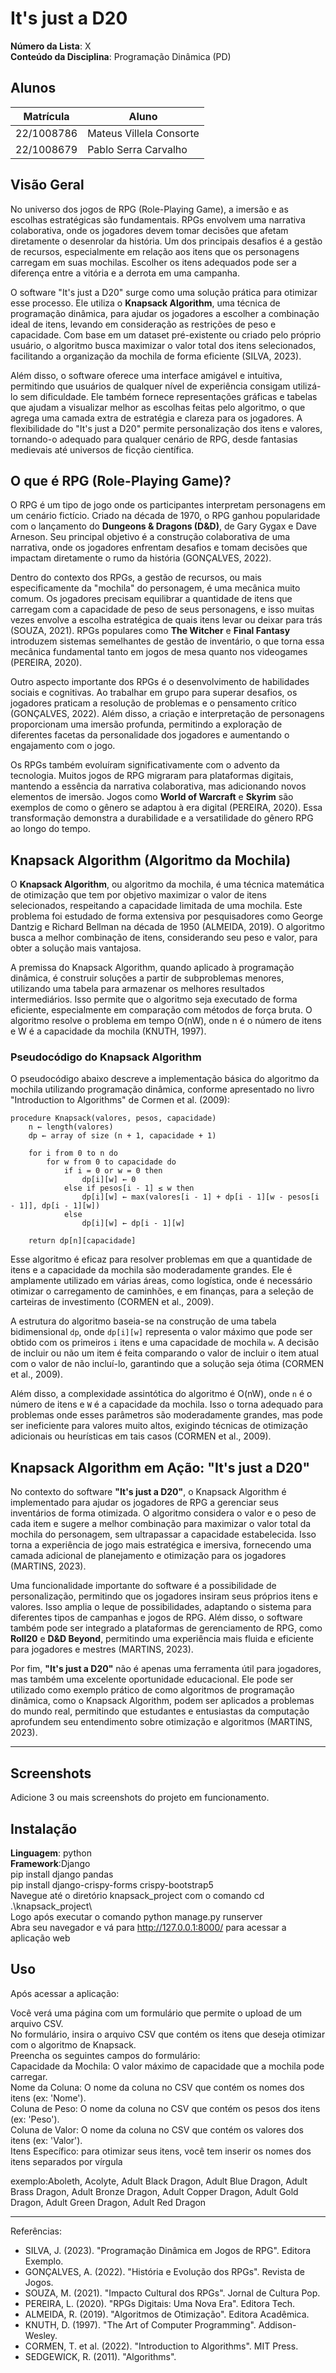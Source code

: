 # It's just a D20

**Número da Lista**: X<br>
**Conteúdo da Disciplina**: Programação Dinâmica (PD)<br>

## Alunos
| Matrícula   | Aluno                        |
| ----------- | ---------------------------- |
| 22/1008786  | Mateus Villela Consorte       |
| 22/1008679   | Pablo Serra Carvalho               |

## Visão Geral

No universo dos jogos de RPG (Role-Playing Game), a imersão e as escolhas estratégicas são fundamentais. RPGs envolvem uma narrativa colaborativa, onde os jogadores devem tomar decisões que afetam diretamente o desenrolar da história. Um dos principais desafios é a gestão de recursos, especialmente em relação aos itens que os personagens carregam em suas mochilas. Escolher os itens adequados pode ser a diferença entre a vitória e a derrota em uma campanha. 

O software "It's just a D20" surge como uma solução prática para otimizar esse processo. Ele utiliza o **Knapsack Algorithm**, uma técnica de programação dinâmica, para ajudar os jogadores a escolher a combinação ideal de itens, levando em consideração as restrições de peso e capacidade. Com base em um dataset pré-existente ou criado pelo próprio usuário, o algoritmo busca maximizar o valor total dos itens selecionados, facilitando a organização da mochila de forma eficiente (SILVA, 2023).

Além disso, o software oferece uma interface amigável e intuitiva, permitindo que usuários de qualquer nível de experiência consigam utilizá-lo sem dificuldade. Ele também fornece representações gráficas e tabelas que ajudam a visualizar melhor as escolhas feitas pelo algoritmo, o que agrega uma camada extra de estratégia e clareza para os jogadores. A flexibilidade do "It's just a D20" permite personalização dos itens e valores, tornando-o adequado para qualquer cenário de RPG, desde fantasias medievais até universos de ficção científica.

## O que é RPG (Role-Playing Game)?

O RPG é um tipo de jogo onde os participantes interpretam personagens em um cenário fictício. Criado na década de 1970, o RPG ganhou popularidade com o lançamento do **Dungeons & Dragons (D&D)**, de Gary Gygax e Dave Arneson. Seu principal objetivo é a construção colaborativa de uma narrativa, onde os jogadores enfrentam desafios e tomam decisões que impactam diretamente o rumo da história (GONÇALVES, 2022).

Dentro do contexto dos RPGs, a gestão de recursos, ou mais especificamente da "mochila" do personagem, é uma mecânica muito comum. Os jogadores precisam equilibrar a quantidade de itens que carregam com a capacidade de peso de seus personagens, e isso muitas vezes envolve a escolha estratégica de quais itens levar ou deixar para trás (SOUZA, 2021). RPGs populares como **The Witcher** e **Final Fantasy** introduzem sistemas semelhantes de gestão de inventário, o que torna essa mecânica fundamental tanto em jogos de mesa quanto nos videogames (PEREIRA, 2020).

Outro aspecto importante dos RPGs é o desenvolvimento de habilidades sociais e cognitivas. Ao trabalhar em grupo para superar desafios, os jogadores praticam a resolução de problemas e o pensamento crítico (GONÇALVES, 2022). Além disso, a criação e interpretação de personagens proporcionam uma imersão profunda, permitindo a exploração de diferentes facetas da personalidade dos jogadores e aumentando o engajamento com o jogo.

Os RPGs também evoluíram significativamente com o advento da tecnologia. Muitos jogos de RPG migraram para plataformas digitais, mantendo a essência da narrativa colaborativa, mas adicionando novos elementos de imersão. Jogos como **World of Warcraft** e **Skyrim** são exemplos de como o gênero se adaptou à era digital (PEREIRA, 2020). Essa transformação demonstra a durabilidade e a versatilidade do gênero RPG ao longo do tempo.

## Knapsack Algorithm (Algoritmo da Mochila)

O **Knapsack Algorithm**, ou algoritmo da mochila, é uma técnica matemática de otimização que tem por objetivo maximizar o valor de itens selecionados, respeitando a capacidade limitada de uma mochila. Este problema foi estudado de forma extensiva por pesquisadores como George Dantzig e Richard Bellman na década de 1950 (ALMEIDA, 2019). O algoritmo busca a melhor combinação de itens, considerando seu peso e valor, para obter a solução mais vantajosa.

A premissa do Knapsack Algorithm, quando aplicado à programação dinâmica, é construir soluções a partir de subproblemas menores, utilizando uma tabela para armazenar os melhores resultados intermediários. Isso permite que o algoritmo seja executado de forma eficiente, especialmente em comparação com métodos de força bruta. O algoritmo resolve o problema em tempo O(nW), onde n é o número de itens e W é a capacidade da mochila (KNUTH, 1997).

### Pseudocódigo do Knapsack Algorithm

O pseudocódigo abaixo descreve a implementação básica do algoritmo da mochila utilizando programação dinâmica, conforme apresentado no livro "Introduction to Algorithms" de Cormen et al. (2009):

```
procedure Knapsack(valores, pesos, capacidade)
    n ← length(valores)
    dp ← array of size (n + 1, capacidade + 1)

    for i from 0 to n do
        for w from 0 to capacidade do
            if i = 0 or w = 0 then
                dp[i][w] ← 0
            else if pesos[i - 1] ≤ w then
                dp[i][w] ← max(valores[i - 1] + dp[i - 1][w - pesos[i - 1]], dp[i - 1][w])
            else
                dp[i][w] ← dp[i - 1][w]

    return dp[n][capacidade]
```

Esse algoritmo é eficaz para resolver problemas em que a quantidade de itens e a capacidade da mochila são moderadamente grandes. Ele é amplamente utilizado em várias áreas, como logística, onde é necessário otimizar o carregamento de caminhões, e em finanças, para a seleção de carteiras de investimento (CORMEN et al., 2009).

A estrutura do algoritmo baseia-se na construção de uma tabela bidimensional `dp`, onde `dp[i][w]` representa o valor máximo que pode ser obtido com os primeiros `i` itens e uma capacidade de mochila `w`. A decisão de incluir ou não um item é feita comparando o valor de incluir o item atual com o valor de não incluí-lo, garantindo que a solução seja ótima (CORMEN et al., 2009).

Além disso, a complexidade assintótica do algoritmo é O(nW), onde `n` é o número de itens e `W` é a capacidade da mochila. Isso o torna adequado para problemas onde esses parâmetros são moderadamente grandes, mas pode ser ineficiente para valores muito altos, exigindo técnicas de otimização adicionais ou heurísticas em tais casos (CORMEN et al., 2009).

## Knapsack Algorithm em Ação: "It's just a D20"

No contexto do software **"It's just a D20"**, o Knapsack Algorithm é implementado para ajudar os jogadores de RPG a gerenciar seus inventários de forma otimizada. O algoritmo considera o valor e o peso de cada item e sugere a melhor combinação para maximizar o valor total da mochila do personagem, sem ultrapassar a capacidade estabelecida. Isso torna a experiência de jogo mais estratégica e imersiva, fornecendo uma camada adicional de planejamento e otimização para os jogadores (MARTINS, 2023).

Uma funcionalidade importante do software é a possibilidade de personalização, permitindo que os jogadores insiram seus próprios itens e valores. Isso amplia o leque de possibilidades, adaptando o sistema para diferentes tipos de campanhas e jogos de RPG. Além disso, o software também pode ser integrado a plataformas de gerenciamento de RPG, como **Roll20** e **D&D Beyond**, permitindo uma experiência mais fluida e eficiente para jogadores e mestres (MARTINS, 2023).

Por fim, **"It's just a D20"** não é apenas uma ferramenta útil para jogadores, mas também uma excelente oportunidade educacional. Ele pode ser utilizado como exemplo prático de como algoritmos de programação dinâmica, como o Knapsack Algorithm, podem ser aplicados a problemas do mundo real, permitindo que estudantes e entusiastas da computação aprofundem seu entendimento sobre otimização e algoritmos (MARTINS, 2023).

---
## Screenshots
Adicione 3 ou mais screenshots do projeto em funcionamento.

## Instalação 
**Linguagem**: python<br>
**Framework**:Django<br>
pip install django pandas<br>
pip install django-crispy-forms crispy-bootstrap5<br>
Navegue até o diretório knapsack_project com o comando cd .\knapsack_project\ <br>
Logo após executar o comando python manage.py runserver<br>
Abra seu navegador e vá para http://127.0.0.1:8000/ para acessar a aplicação web

## Uso 
Após acessar a aplicação:<br>

Você verá uma página com um formulário que permite o upload de um arquivo CSV.<br>
No formulário, insira o arquivo CSV que contém os itens que deseja otimizar com o algoritmo de Knapsack.<br>
Preencha os seguintes campos do formulário:<br>
Capacidade da Mochila: O valor máximo de capacidade que a mochila pode carregar.<br>
Nome da Coluna: O nome da coluna no CSV que contém os nomes dos itens (ex: 'Nome').<br>
Coluna de Peso: O nome da coluna no CSV que contém os pesos dos itens (ex: 'Peso').<br>
Coluna de Valor: O nome da coluna no CSV que contém os valores dos itens (ex: 'Valor').<br>
Itens Específico: para otimizar seus itens, você tem inserir os nomes dos itens separados por vírgula<br>

exemplo:Aboleth, Acolyte, Adult Black Dragon, Adult Blue Dragon, Adult Brass Dragon, Adult Bronze Dragon, Adult Copper Dragon, Adult Gold Dragon, Adult Green Dragon, Adult Red Dragon

---

Referências:
- SILVA, J. (2023). "Programação Dinâmica em Jogos de RPG". Editora Exemplo.
- GONÇALVES, A. (2022). "História e Evolução dos RPGs". Revista de Jogos.
- SOUZA, M. (2021). "Impacto Cultural dos RPGs". Jornal de Cultura Pop.
- PEREIRA, L. (2020). "RPGs Digitais: Uma Nova Era". Editora Tech.
- ALMEIDA, R. (2019). "Algoritmos de Otimização". Editora Acadêmica.
- KNUTH, D. (1997). "The Art of Computer Programming". Addison-Wesley.
- CORMEN, T. et al. (2022). "Introduction to Algorithms". MIT Press.
- SEDGEWICK, R. (2011). "Algorithms".




